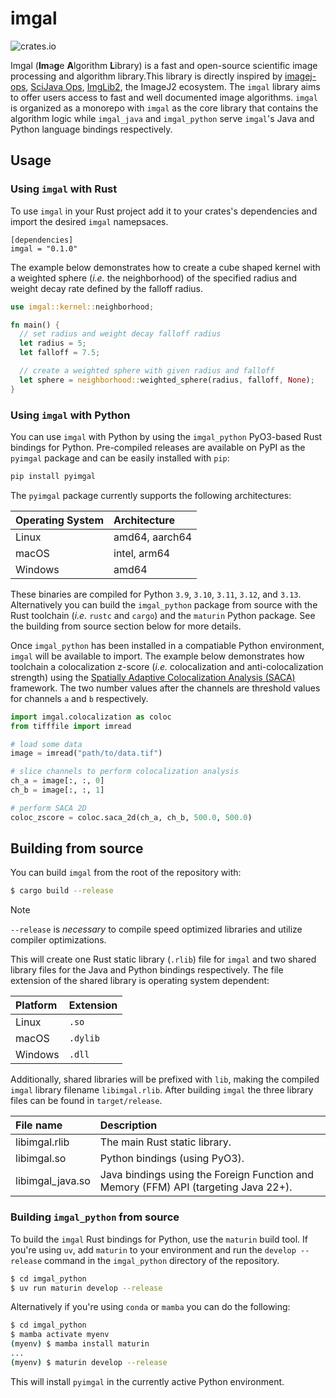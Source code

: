# imgal

![crates.io](https://img.shields.io/crates/v/imgal.svg)

Imgal (**Im**a**g**e **A**lgorithm **L**ibrary) is a fast and open-source
scientific image processing and algorithm library.This library is directly
inspired by [imagej-ops](https://github.com/imagej/imagej-ops/),
[SciJava Ops](https://github.com/scijava/scijava),
[ImgLib2](https://github.com/imglib/imglib2), the ImageJ2 ecosystem. The `imgal`
library aims to offer users access to fast and well documented image algorithms.
`imgal` is organized as a monorepo with `imgal` as the core library that
contains the algorithm logic while `imgal_java` and `imgal_python` serve
`imgal`'s Java and Python language bindings respectively.

## Usage

### Using `imgal` with Rust

To use `imgal` in your Rust project add it to your crates's dependencies and
import the desired `imgal` namepsaces.

```
[dependencies]
imgal = "0.1.0"
```

The example below demonstrates how to create a cube shaped kernel with a
weighted sphere (_i.e._ the neighborhood) of the specified radius and weight
decay rate defined by the falloff radius.

```rust
use imgal::kernel::neighborhood;

fn main() {
  // set radius and weight decay falloff radius
  let radius = 5;
  let falloff = 7.5;

  // create a weighted sphere with given radius and falloff
  let sphere = neighborhood::weighted_sphere(radius, falloff, None);
}
```

### Using `imgal` with Python

You can use `imgal` with Python by using the `imgal_python` PyO3-based Rust
bindings for Python. Pre-compiled releases are available on PyPI as the `pyimgal`
package and can be easily installed with `pip`:

```bash
pip install pyimgal
```

The `pyimgal` package currently supports the following architectures:

| Operating System | Architecture |
| :---             | :---                 |
| Linux            | amd64, aarch64       |
| macOS            | intel, arm64         |
| Windows          | amd64                |

These binaries are compiled for Python `3.9`, `3.10`, `3.11`, `3.12`, and `3.13`.
Alternatively you can build the `imgal_python` package from source with the Rust
toolchain (_i.e._ `rustc` and `cargo`) and the `maturin` Python package. See the
building from source section below for more details.

Once `imgal_python` has been installed in a compatiable Python environment,
`imgal` will be available to import. The example below demonstrates how
toolchain a colocalization z-score (_i.e._ colocalization and anti-colocalization
strength) using the [Spatially Adaptive Colocalization Analysis (SACA)](https://doi.org/10.1109/TIP.2019.2909194)
framework. The two number values after the channels are threshold values for
channels `a` and `b` respectively.

```python
import imgal.colocalization as coloc
from tifffile import imread

# load some data
image = imread("path/to/data.tif")

# slice channels to perform colocalization analysis
ch_a = image[:, :, 0]
ch_b = image[:, :, 1]

# perform SACA 2D
coloc_zscore = coloc.saca_2d(ch_a, ch_b, 500.0, 500.0)
```
## Building from source

You can build `imgal` from the root of the repository with:

```bash
$ cargo build --release
```
> [!NOTE]
>
> `--release` is _necessary_ to compile speed optimized libraries and utilize compiler optimizations.

This will create one Rust static library (`.rlib`) file for `imgal` and two
shared library files for the Java and Python bindings respectively. The file
extension of the shared library is operating system dependent:

| Platform | Extension |
| :---     | :---      |
| Linux    | `.so`     |
| macOS    | `.dylib`  |
| Windows  | `.dll`    |

Additionally, shared libraries will be prefixed with `lib`, making the compiled
`imgal` library filename `libimgal.rlib`. After building `imgal` the three
library files can be found in `target/release`.

| File name | Description |
| :---      | :---        |
| libimgal.rlib | The main Rust static library.
| libimgal.so | Python bindings (using PyO3). |
| libimgal_java.so | Java bindings using the Foreign Function and Memory (FFM) API (targeting Java 22+). |


### Building `imgal_python` from source

To build the `imgal` Rust bindings for Python, use the `maturin` build tool.
If you're using `uv`, add `maturin` to your environment and run the `develop --release`
command in the `imgal_python` directory of the repository.

```bash
$ cd imgal_python
$ uv run maturin develop --release
```

Alternatively if you're using `conda` or `mamba` you can do the following:

```bash
$ cd imgal_python
$ mamba activate myenv
(myenv) $ mamba install maturin
...
(myenv) $ maturin develop --release
```

This will install `pyimgal` in the currently active Python environment.
